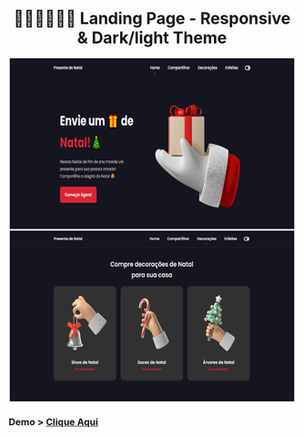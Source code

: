 <div align="center">
  <h1>🎅🏼🎁🤶🏼🎄 Landing Page - Responsive & Dark/light Theme</h1>
</div>
<div align="center">
  <img src="https://github.com/GustavoVieiraa/Landing-Page-Responsive-Dark-light-Theme./blob/main/Photos/projectPhoto.png" width="500px" height="300px">
  <img src="https://github.com/GustavoVieiraa/Landing-Page-Responsive-Dark-light-Theme./blob/main/Photos/projectPhoto2.png" width="500px" height="300px">
</div>

<h3>Demo > <a href="https://66d0fd91a1e60cbbf7a5b930--classy-taffy-5d7a1c.netlify.app/" target="_blank"> Clique Aqui </h3>
